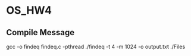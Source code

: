 # OS_HW4

## Compile Message
gcc -o findeq findeq.c -pthread
./findeq -t 4 -m 1024 -o output.txt ./Files
